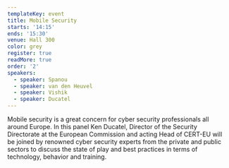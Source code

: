 ```yaml
---
templateKey: event
title: Mobile Security
starts: '14:15'
ends: '15:30'
venue: Hall 300
color: grey
register: true
readMore: true
order: '2'
speakers:
  - speaker: Spanou
  - speaker: van den Heuvel
  - speaker: Vishik
  - speaker: Ducatel
---
```

Mobile security is a great concern for cyber security professionals all around Europe. In this panel Ken Ducatel, Director of the Security Directorate at the European Commission and acting Head of CERT-EU will be joined by renowned cyber security experts from the private and public sectors to discuss the state of play and best practices in terms of technology, behavior and training.
